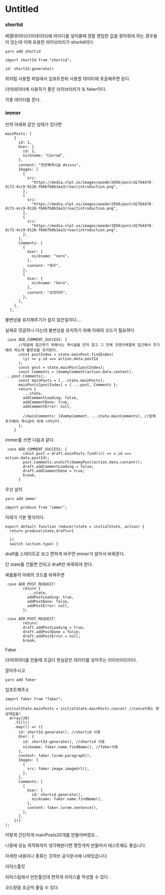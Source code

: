 # Untitled

### shortid

배열데이터\(더미데이터\)에 아이디를 넣어줄때 정말 랜덤한 값을 찾아줘야 하는 경우들이 있는데 이때 유용한 라이브러리가 shortid이다

```text
yarn add shortid
```

```text
import shortId from "shortid";

id: shortId.generate()
```

위처럼 사용할 파일에서 임포트한뒤 사용할 데이터에 호출해주면 된다.



더미데이터에 사용하기 좋은 라이브러리가 또 faker이다.

각종 데이터를 준다.



### immer

만약 아래와 같은 상태가 있다면

```text
mainPosts: [
    {
      id: 1,
      User: {
        id: 1,
        nickname: "Conrad",
      },
      content: "첫번째게시글 #sssss",
      Images: [
        {
          src:
            "https://media.vlpt.us/images/wooder2050/post/d2764478-dc72-4cc9-9128-f66bfb8b3aa3/reactintroduction.png",
        },
        {
          src:
            "https://media.vlpt.us/images/wooder2050/post/d2764478-dc72-4cc9-9128-f66bfb8b3aa3/reactintroduction.png",
        },
        {
          src:
            "https://media.vlpt.us/images/wooder2050/post/d2764478-dc72-4cc9-9128-f66bfb8b3aa3/reactintroduction.png",
        },
      ],
      Comments: [
        {
          User: {
            nickname: "nero",
          },
          content: "와우",
        },
        {
          User: {
            nickname: "hero",
          },
          content: "오아아아",
        },
      ],
    },
  ],
```

불변성을 유지해주기가 쉽지 않은일이다....

실제로 댓글하나 다는데 불변성을 유지하기 위해 아래의 코드가 필요하다

```text
 case ADD_COMMENT_SUCCESS: {
      //댓글에 접근하기 위해서는 게시글을 먼저 찾고 그 안에 코맨츠배열에 접근해서 추가해야 하는데 불변성을 유지한다.
      const postIndex = state.mainPost.findIndex(
        (y) => y.id === action.data.postId
      );
      const post = state.mainPost[postIndex];
      const Comments = [dummyComment(action.data.content), ...post.Comments];
      const mainPosts = [...state.mainPosts];
      mainPosts[postIndex] = { ...post, Comments };
      return {
        ...state,
        addCommentLoading: false,
        addCommentDone: true,
        addCommentError: null,

        //mainComments: [dummyComment, ...state.mainComments], //앞에 추가해야 게시글이 위에 나타난다.
      };
    }
```

immer를 쓰면 다음과 같다.

```text
 case ADD_COMMENT_SUCCESS: {
        const post = draft.mainPosts.find((v) => v.id === action.data.postId);
        post.Comments.unshift(dummyPost(action.data.content));
        draft.addCommentLoading = false;
        draft.addCommentDone = true;
        break;
      }
```

우선 설치

```text
yarn add immer
```

```text
import produce from "immer";
```

아래가 기본 형식이다.

```text
export default function reducer(state = initialState, action) {
  return produce(state,draft=>{
    
  })
  switch (action.type) {
```

draft를 스테이트로 보고 편하게 바꾸면 immer가 알아서 바꿔준다.

단 state를 건들면 안되고 draft만 바꿔줘야 한다.

예를들어 아래의 코드를 바꿔주면

```text
 case ADD_POST_REQUEST:
        return {
          ...state,
          addPostLoading: true,
          addPostDone: false,
          addPostError: null,
        };
```

```text
 case ADD_POST_REQUEST:
        return:
        draft.addPostLoading = true;
        draft.addPostDone = false;
        draft.addPostError = null;
        break;
```

Faker

더미데이터를 만들때 조금더 현실같은 데이터를 넣어주는 라이브러리이다.

깔아주시고

```text
yarn add faker
```

임포트해주소

```text
import faker from "faker";
```

```text
initialState.mainPosts = initialState.mainPosts.concat( //concat에는 항상대입을!
  Array(20)
    .fill()
    .map(() => ({
      id: shortId.generate(), //shortid 사용
      User: {
        id: shortId.generate(), //shortid 사용
        nickname: faker.name.findName(), //faker사용
      },
      content: faker.lorem.paragraph(),
      Images: [
        {
          src: faker.image.imageUrl(),
        },
      ],
      Comments: [
        {
          User: {
            id: shortid.generate(),
            nickname: faker.name.findName(),
          },
          content: faker.lorem.sentence(),
        },
      ],
    }))
);
```

이렇게 간단하게 mainPosts20개를 만들어버렸죠...

나중에 성능 최적화까지 생각해본다면 몇천개씩 만들어서 테스트해도 좋습니다.

자세한 내용이나 종류는 깃허브 공식문서에 나와있습니다.



리덕스툴킷

리덕스팀에서 만든툴인데 편하게 리덕스를 작성할 수 있다.

코드량을 조금씩 줄일 수 있다.

